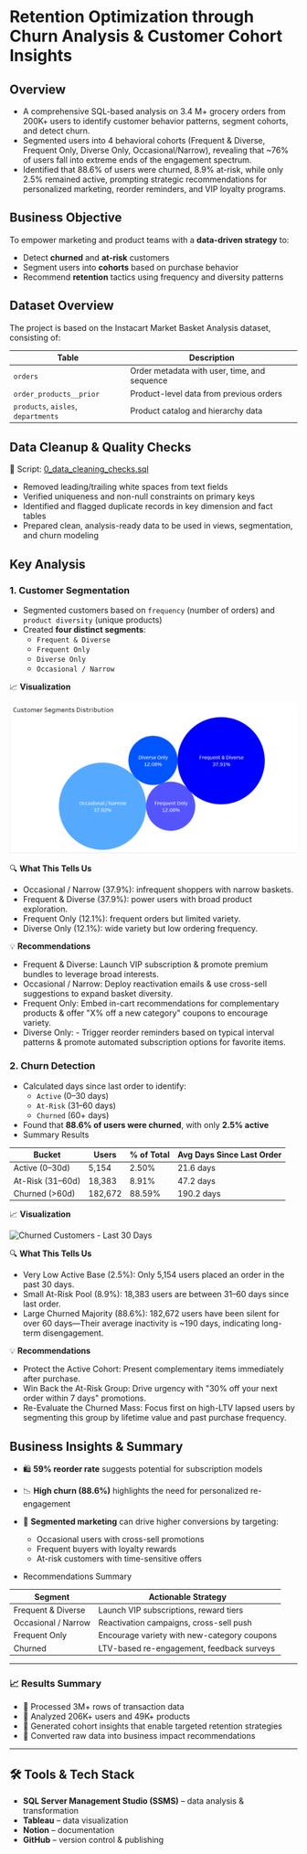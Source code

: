 # Retention Optimization through Churn Analysis & Customer Cohort Insights


## Overview

- A comprehensive SQL-based analysis on 3.4 M+ grocery orders from 200K+ users to identify customer behavior patterns, segment cohorts, and detect churn.
- Segmented users into 4 behavioral cohorts (Frequent & Diverse, Frequent Only, Diverse Only, Occasional/Narrow), revealing that ~76% of users fall into extreme ends of the engagement spectrum.
- Identified that 88.6% of users were churned, 8.9% at-risk, while only 2.5% remained active, prompting strategic recommendations for personalized marketing, reorder reminders, and VIP loyalty programs.


## Business Objective

To empower marketing and product teams with a **data-driven strategy** to:
- Detect **churned** and **at-risk** customers
- Segment users into **cohorts** based on purchase behavior
- Recommend **retention** tactics using frequency and diversity patterns

  
## Dataset Overview

The project is based on the Instacart Market Basket Analysis dataset, consisting of:

| Table | Description |
|-------|-------------|
| `orders` | Order metadata with user, time, and sequence |
| `order_products__prior` | Product-level data from previous orders |
| `products`, `aisles`, `departments` | Product catalog and hierarchy data |


## Data Cleanup & Quality Checks

📄 Script: [0_data_cleaning_checks.sql](https://github.com/vaibhav-00007/Retention-Optimization-through-Churn-Analysis-Customer-Cohort-Insights/blob/main/0_data_cleaning_checks.sql)

- Removed leading/trailing white spaces from text fields
- Verified uniqueness and non-null constraints on primary keys
- Identified and flagged duplicate records in key dimension and fact tables
- Prepared clean, analysis-ready data to be used in views, segmentation, and churn modeling

  
## Key Analysis

### 1. Customer Segmentation


- Segmented customers based on `frequency` (number of orders) and `product diversity` (unique products)
- Created **four distinct segments**:
  - `Frequent & Diverse` 
  - `Frequent Only`
  - `Diverse Only`
  - `Occasional / Narrow`
    
📈  **Visualization**
  
 ![Customer Segmentation by Frequency & Basket Diversity](https://github.com/vaibhav-00007/Retention-Optimization-through-Churn-Analysis-Customer-Cohort-Insights/raw/main/Images/3_customer_segmentation_by_frequency_%20basket_diversity.png)

🔍 **What This Tells Us**
  - Occasional / Narrow (37.9%): infrequent shoppers with narrow baskets.
  - Frequent & Diverse (37.9%): power users with broad product exploration.
  - Frequent Only (12.1%): frequent orders but limited variety.
  - Diverse Only (12.1%): wide variety but low ordering frequency.

💡 **Recommendations**
  - Frequent & Diverse: Launch VIP subscription & promote premium bundles to leverage broad interests.
  - Occasional / Narrow: Deploy reactivation emails & use cross-sell suggestions to expand basket diversity.
  - Frequent Only: Embed in-cart recommendations for complementary products & offer "X% off a new category" coupons to encourage variety.
  - Diverse Only: - Trigger reorder reminders based on typical interval patterns & promote automated subscription options for favorite items.
    
### 2. Churn Detection
- Calculated days since last order to identify:
  - `Active` (0–30 days)
  - `At-Risk` (31–60 days)
  - `Churned` (60+ days)
- Found that **88.6% of users were churned**, with only **2.5% active**
- Summary Results

| Bucket             | Users   | % of Total | Avg Days Since Last Order |
|--------------------|---------|------------|----------------------------|
| Active (0–30d)     | 5,154   | 2.50%      | 21.6 days                  |
| At-Risk (31–60d)   | 18,383  | 8.91%      | 47.2 days                  |
| Churned (>60d)     | 182,672 | 88.59%     | 190.2 days                 |

  
📈  **Visualization**

  ![Churned Customers - Last 30 Days](https://github.com/vaibhav-00007/Retention-Optimization-through-Churn-Analysis-Customer-Cohort-Insights/raw/main/Images/4_customers_who%E2%80%99ve_churned_in_the_last_30_days.png)

  

🔍 **What This Tells Us**
  - Very Low Active Base (2.5%): Only 5,154 users placed an order in the past 30 days.
  - Small At-Risk Pool (8.9%): 18,383 users are between 31–60 days since last order.
  - Large Churned Majority (88.6%): 182,672 users have been silent for over 60 days—Their average inactivity is ~190 days, indicating long-term disengagement.

💡 **Recommendations**
  - Protect the Active Cohort: Present complementary items immediately after purchase.
  - Win Back the At-Risk Group:  Drive urgency with "30% off your next order within 7 days" promotions.
  - Re-Evaluate the Churned Mass: Focus first on high-LTV lapsed users by segmenting this group by lifetime value and past purchase frequency.
    

## Business Insights & Summary

- 🛍 **59% reorder rate** suggests potential for subscription models
- 📉 **High churn (88.6%)** highlights the need for personalized re-engagement
- 🧠 **Segmented marketing** can drive higher conversions by targeting:
  - Occasional users with cross-sell promotions
  - Frequent buyers with loyalty rewards
  - At-risk customers with time-sensitive offers
    
- Recommendations Summary

| Segment | Actionable Strategy |
|---------|---------------------|
| Frequent & Diverse | Launch VIP subscriptions, reward tiers |
| Occasional / Narrow | Reactivation campaigns, cross-sell push |
| Frequent Only | Encourage variety with new-category coupons |
| Churned | LTV-based re-engagement, feedback surveys |

---

### 📈 Results Summary

- 🧾 Processed 3M+ rows of transaction data
- 👥 Analyzed 206K+ users and 49K+ products
- 🧠 Generated cohort insights that enable targeted retention strategies
- 🎯 Converted raw data into business impact recommendations

  
---

## 🛠️ Tools & Tech Stack

- **SQL Server Management Studio (SSMS)** – data analysis & transformation
- **Tableau** – data visualization
- **Notion** – documentation
- **GitHub** – version control & publishing
